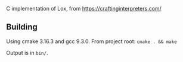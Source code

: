 C implementation of Lox, from https://craftinginterpreters.com/

## Building
Using cmake 3.16.3 and gcc 9.3.0. From project root:
`cmake . && make`

Output is in `bin/`.
